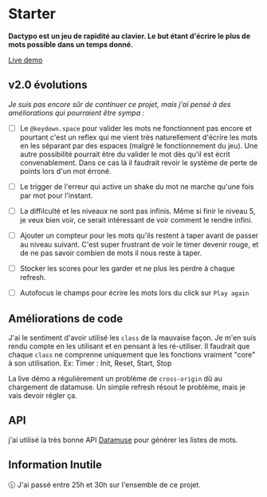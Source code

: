 # Starter

**Dactypo est un jeu de rapidité au clavier.
Le but étant d'écrire le plus de mots possible dans un temps donné.**

[Live demo](https://emmanuelcook.fr/dactypo)

## v2.0 évolutions

*Je suis pas encore sûr de continuer ce projet, mais j'ai pensé à des améliorations qui pourraient être sympa :*

- [ ] Le `@keydown.space` pour valider les mots ne fonctionnent pas encore et pourtant c'est un reflex qui me vient très naturellement d'écrire les mots en les séparant par des espaces (malgré le fonctionnement du jeu). Une autre possibilité pourrait être du valider le mot dès qu'il est écrit convenablement. Dans ce cas là il faudrait revoir le système de perte de points lors d'un mot érroné.
- [ ] Le trigger de l'erreur qui active un shake du mot ne marche qu'une fois par mot pour l'instant.
- [ ] La diffilculté et les niveaux ne sont pas infinis. Même si finir le niveau 5, je veux bien voir, ce serait intéressant de voir comment le rendre infini. 
- [ ] Ajouter un compteur pour les mots qu'ils restent à taper avant de passer au niveau suivant. C'est super frustrant de voir le timer devenir rouge, et de ne pas savoir combien de mots il nous reste à taper.
- [ ] Stocker les scores pour les garder et ne plus les perdre à chaque refresh.
- [ ] Autofocus le champs pour écrire les mots lors du click sur `Play again`



## Améliorations de code

J'ai le sentiment d'avoir utilisé les `class` de la mauvaise façon. Je m'en suis rendu compte en les utilisant et en pensant à les ré-utiliser. Il faudrait que chaque `class` ne comprenne uniquement que les fonctions vraiment "core" à son utilisation. 
Ex: Timer : Init, Reset, Start, Stop

La live démo a régulièrement un problème de `cross-origin` dû au chargement de datamuse. Un simple refresh résout le problème, mais je vais devoir régler ça.

## API

j'ai utilisé la très bonne API [Datamuse](https://www.datamuse.com/) pour générer les listes de mots.

## Information Inutile

:clock1030: 
J'ai passé entre 25h et 30h sur l'ensemble de ce projet.




